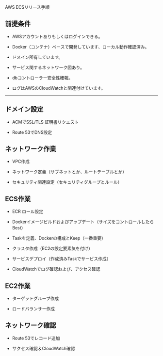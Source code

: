 
AWS ECSリリース手順

## 前提条件

- AWSアカウントありもしくはログインできる。

- Docker（コンテナ）ベースで開発しています、ローカル動作確認済み。

- ドメイン所有しています。

- サービス関するネットワーク図あり。

- dbコントローラー安全性確報。

- ログはAWSのCloudWatchと関連付けています。

---
## ドメイン設定

- ACMでSSL/TLS 証明書リクエスト

- Route 53でDNS設定

## ネットワーク作業

- VPC作成

- ネットワーク定義（サブネットとか、ルートテーブルとか）

- セキュリティ関連設定（セキュリティグループとルール）

## ECS作業

- ECR ロール設定

- Dockerイメージビルドおよびアップデート（サイズをコントロールしたらBest）

- Taskを定義、Dockerの構成とKeep（一番重要）

- クラスタ作成（EC2の設定要素気を付け）

- サービスデプロイ（作成済みTaskでサービス作成）

- CloudWatchでログ確認および、アクセス確認

## EC2作業

- ターゲットグループ作成

- ロードバランサー作成

## ネットワーク確認

- Route 53でレコード追加

- サクセス確認＆CloudWatch確認
